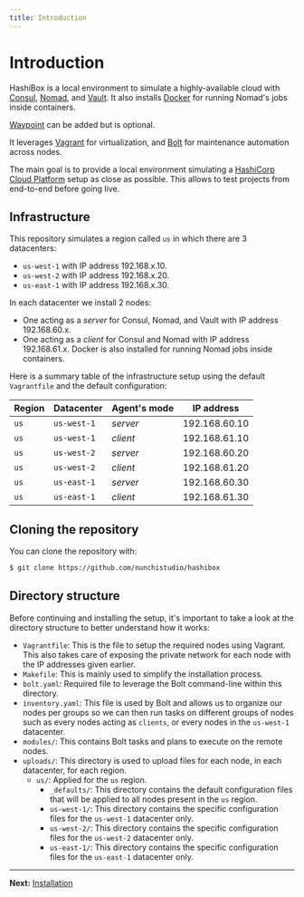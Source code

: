 ```yaml
---
title: Introduction
---
```


# Introduction

HashiBox is a local environment to simulate a highly-available cloud with
[Consul](https://www.consul.io/), [Nomad](https://www.nomadproject.io/), and
[Vault](https://www.vaultproject.io/). It also installs
[Docker](https://www.docker.com/) for running Nomad's jobs inside containers.

[Waypoint](https://www.waypointproject.io/) can be added but is optional.

It leverages [Vagrant](https://www.vagrantup.com/) for virtualization, and
[Bolt](https://puppet.com/docs/bolt/) for maintenance automation across nodes.

The main goal is to provide a local environment simulating a [HashiCorp Cloud
Platform](https://cloud.hashicorp.com) setup as close as possible. This allows
to test projects from end-to-end before going live.

## Infrastructure

This repository simulates a region called `us` in which there are 3 datacenters:
- `us-west-1` with IP address 192.168.x.10.
- `us-west-2` with IP address 192.168.x.20.
- `us-east-1` with IP address 192.168.x.30.

In each datacenter we install 2 nodes:
- One acting as a *server* for Consul, Nomad, and Vault with IP address
  192.168.60.x.
- One acting as a *client* for Consul and Nomad with IP address 192.168.61.x.
  Docker is also installed for running Nomad jobs inside containers.

Here is a summary table of the infrastructure setup using the default `Vagrantfile`
and the default configuration:

| Region | Datacenter  | Agent's mode | IP address    |
|--------|-------------|--------------|---------------|
| `us`   | `us-west-1` | *server*     | 192.168.60.10 |
| `us`   | `us-west-1` | *client*     | 192.168.61.10 |
| `us`   | `us-west-2` | *server*     | 192.168.60.20 |
| `us`   | `us-west-2` | *client*     | 192.168.61.20 |
| `us`   | `us-east-1` | *server*     | 192.168.60.30 |
| `us`   | `us-east-1` | *client*     | 192.168.61.30 |

## Cloning the repository

You can clone the repository with:
```bash
$ git clone https://github.com/nunchistudio/hashibox
```

## Directory structure

Before continuing and installing the setup, it's important to take a look at the
directory structure to better understand how it works:

- `Vagrantfile`: This is the file to setup the required nodes using Vagrant.
  This also takes care of exposing the private network for each node with the IP
  addresses given earlier.
- `Makefile`: This is mainly used to simplify the installation process.
- `bolt.yaml`: Required file to leverage the Bolt command-line within this
  directory.
- `inventory.yaml`: This file is used by Bolt and allows us to organize our nodes
  per groups so we can then run tasks on different groups of nodes such as every
  nodes acting as `clients`, or every nodes in the `us-west-1` datacenter.
- `modules/`: This contains Bolt tasks and plans to execute on the remote nodes.
- `uploads/`: This directory is used to upload files for each node, in each
  datacenter, for each region.
  - `us/`: Applied for the `us` region.
    - `_defaults/`: This directory contains the default configuration files that
      will be applied to all nodes present in the `us` region.
    - `us-west-1/`: This directory contains the specific configuration files for
      the `us-west-1` datacenter only.
    - `us-west-2/`: This directory contains the specific configuration files for
      the `us-west-2` datacenter only.
    - `us-east-1/`: This directory contains the specific configuration files for
      the `us-east-1` datacenter only.

---

**Next:** [Installation](./installation.md)
